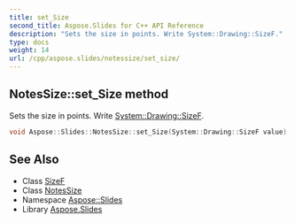 ```yaml
---
title: set_Size
second_title: Aspose.Slides for C++ API Reference
description: "Sets the size in points. Write System::Drawing::SizeF."
type: docs
weight: 14
url: /cpp/aspose.slides/notessize/set_size/
---
```

## NotesSize::set_Size method


Sets the size in points. Write [System::Drawing::SizeF](../../../system.drawing/sizef/).

```cpp
void Aspose::Slides::NotesSize::set_Size(System::Drawing::SizeF value) override
```

## See Also

* Class [SizeF](../../../system.drawing/sizef/)
* Class [NotesSize](../)
* Namespace [Aspose::Slides](../../)
* Library [Aspose.Slides](../../../)
